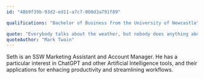 ```yaml
---
id: "48b9f39b-93d2-ed11-a7c7-000d3a791f89"

qualifications: "Bachelor of Business from the University of Newcastle"

quote: "Everybody talks about the weather, but nobody does anything about it."
quoteAuthor: "Mark Twain"
---
```


[Editing your profile]: https://github.com/SSWConsulting/People/wiki/3.-Editing-your-profile

Seth is an SSW Marketing Assistant and Account Manager. He has a particular interest in ChatGPT and other Artificial Intelligence tools, and their applications for enhacing productivity and streamlining workflows.










